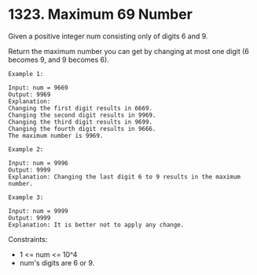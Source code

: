 # 1323. Maximum 69 Number

Given a positive integer num consisting only of digits 6 and 9.

Return the maximum number you can get by changing at most one digit (6 becomes 9, and 9 becomes 6).

 
```
Example 1:

Input: num = 9669
Output: 9969
Explanation: 
Changing the first digit results in 6669.
Changing the second digit results in 9969.
Changing the third digit results in 9699.
Changing the fourth digit results in 9666. 
The maximum number is 9969.
```

```
Example 2:

Input: num = 9996
Output: 9999
Explanation: Changing the last digit 6 to 9 results in the maximum number.
```

```
Example 3:

Input: num = 9999
Output: 9999
Explanation: It is better not to apply any change.
 ```

Constraints:

*   1 <= num <= 10^4
*   num's digits are 6 or 9.